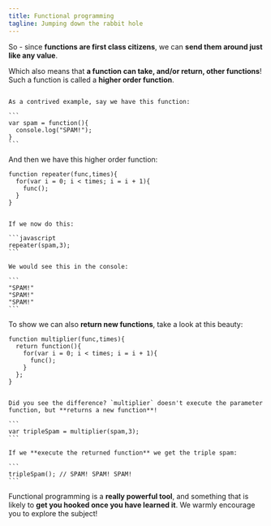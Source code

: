 ```yaml
---
title: Functional programming
tagline: Jumping down the rabbit hole 
---
```


So - since **functions are first class citizens**, we can **send them around just like any value**.

Which also means that **a function can take, and/or return, other functions**! Such a function is called a **higher order function**.

~~~

As a contrived example, say we have this function:

```
var spam = function(){
  console.log("SPAM!");
}
```

~~~

And then we have this higher order function:

```
function repeater(func,times){
  for(var i = 0; i < times; i = i + 1){
    func();
  }
}
```

~~~

If we now do this:

```javascript
repeater(spam,3);
```

We would see this in the console:

```
"SPAM!"
"SPAM!"
"SPAM!"
```

~~~

To show we can also **return new functions**, take a look at this beauty:

```
function multiplier(func,times){
  return function(){
    for(var i = 0; i < times; i = i + 1){
      func();
    }
  };
}
```

~~~

Did you see the difference? `multiplier` doesn't execute the parameter function, but **returns a new function**!

```
var tripleSpam = multiplier(spam,3);
```

If we **execute the returned function** we get the triple spam:

```
tripleSpam(); // SPAM! SPAM! SPAM!
```

~~~

Functional programming is a **really powerful tool**, and something that is likely to **get you hooked once you have learned it**. We warmly encourage you to explore the subject! 



